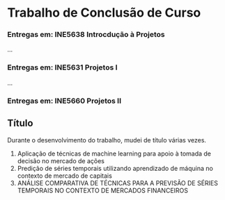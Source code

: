 # Trabalho de Conclusão de Curso

### Entregas em: INE5638 Introcdução à Projetos
...

### Entregas em: INE5631 Projetos I 
...

### Entregas em: INE5660 Projetos II


## Título 
Durante o desenvolvimento do trabalho, mudei de título várias vezes.
1. Aplicação de técnicas de machine learning para apoio à tomada de decisão no mercado de ações
2. Predição de séries temporais utilizando aprendizado de máquina no contexto de mercado de capitais
3. ANÁLISE COMPARATIVA DE TÉCNICAS PARA A PREVISÃO DE SÉRIES TEMPORAIS NO CONTEXTO DE MERCADOS FINANCEIROS
